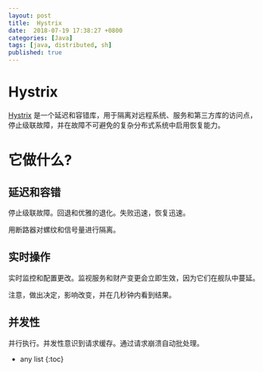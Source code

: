 ```yaml
---
layout: post
title:  Hystrix
date:  2018-07-19 17:38:27 +0800
categories: [Java]
tags: [java, distributed, sh]
published: true
---
```


# Hystrix

[Hystrix](https://github.com/Netflix/Hystrix) 是一个延迟和容错库，用于隔离对远程系统、服务和第三方库的访问点，停止级联故障，并在故障不可避免的复杂分布式系统中启用恢复能力。

# 它做什么?

## 延迟和容错

停止级联故障。回退和优雅的退化。失败迅速，恢复迅速。

用断路器对螺纹和信号量进行隔离。

## 实时操作

实时监控和配置更改。监视服务和财产变更会立即生效，因为它们在舰队中蔓延。

注意，做出决定，影响改变，并在几秒钟内看到结果。

## 并发性

并行执行。并发性意识到请求缓存。通过请求崩溃自动批处理。



* any list
{:toc}